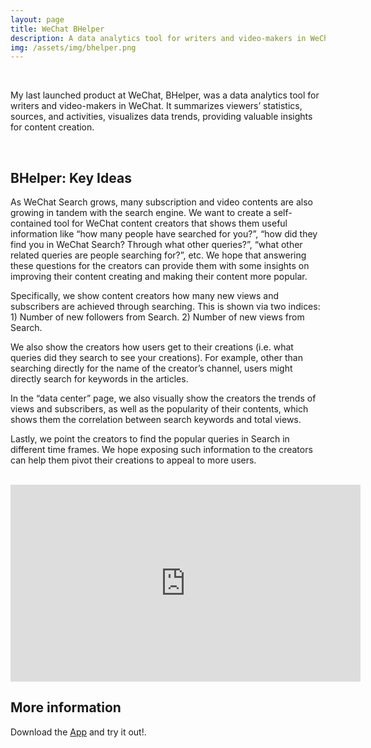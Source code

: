 ```yaml
---
layout: page
title: WeChat BHelper
description: A data analytics tool for writers and video-makers in WeChat. All the information needed for content creators, in one place.
img: /assets/img/bhelper.png
---
```


<br />

My last launched product at WeChat, BHelper, was a data analytics tool for writers and video-makers in WeChat. It summarizes viewers’ statistics, sources, and activities, visualizes data trends, providing valuable insights for content creation.

<br />

## BHelper: Key Ideas

As WeChat Search grows, many subscription and video contents are also growing in tandem with the search engine. We want to create a self-contained tool for WeChat content creators that shows them useful information like “how many people have searched for you?”, “how did they find you in WeChat Search? Through what other queries?”, “what other related queries are people searching for?”, etc. We hope that answering these questions for the creators can provide them with some insights on improving their content creating and making their content more popular.

Specifically, we show content creators how many new views and subscribers are achieved through searching. This is shown via two indices: 1) Number of new followers from Search. 2) Number of new views from Search.

We also show the creators how users get to their creations (i.e. what queries did they search to see your creations). For example, other than searching directly for the name of the creator’s channel, users might directly search for keywords in the articles.

In the “data center” page, we also visually show the creators the trends of views and subscribers, as well as the popularity of their contents, which shows them the correlation between search keywords and total views.

Lastly, we point the creators to find the popular queries in Search in different time frames. We hope exposing such information to the creators can help them pivot their creations to appeal to more users.

<br />

<iframe width="560" height="315" src="https://www.youtube.com/embed/Tb2g4dqFqIE" frameborder="0" gesture="media" allow="encrypted-media" allowfullscreen></iframe>
<br />

## More information

Download the [App](https://www.wechat.com) and try it out!. <br />

